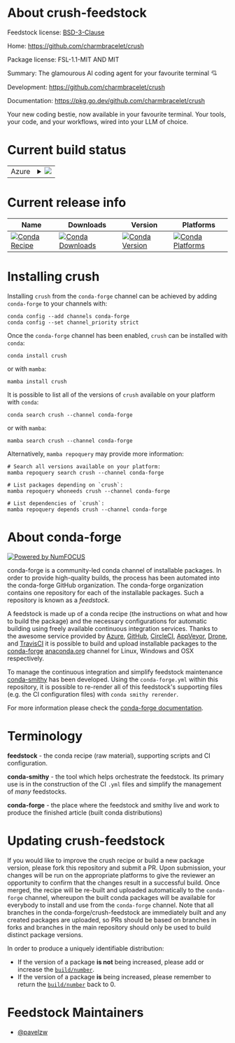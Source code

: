 About crush-feedstock
=====================

Feedstock license: [BSD-3-Clause](https://github.com/conda-forge/crush-feedstock/blob/main/LICENSE.txt)

Home: https://github.com/charmbracelet/crush

Package license: FSL-1.1-MIT AND MIT

Summary: The glamourous AI coding agent for your favourite terminal 💘

Development: https://github.com/charmbracelet/crush

Documentation: https://pkg.go.dev/github.com/charmbracelet/crush

Your new coding bestie, now available in your favourite terminal.
Your tools, your code, and your workflows, wired into your LLM of choice.

Current build status
====================


<table>
    
  <tr>
    <td>Azure</td>
    <td>
      <details>
        <summary>
          <a href="https://dev.azure.com/conda-forge/feedstock-builds/_build/latest?definitionId=26329&branchName=main">
            <img src="https://dev.azure.com/conda-forge/feedstock-builds/_apis/build/status/crush-feedstock?branchName=main">
          </a>
        </summary>
        <table>
          <thead><tr><th>Variant</th><th>Status</th></tr></thead>
          <tbody><tr>
              <td>linux_64</td>
              <td>
                <a href="https://dev.azure.com/conda-forge/feedstock-builds/_build/latest?definitionId=26329&branchName=main">
                  <img src="https://dev.azure.com/conda-forge/feedstock-builds/_apis/build/status/crush-feedstock?branchName=main&jobName=linux&configuration=linux%20linux_64_" alt="variant">
                </a>
              </td>
            </tr><tr>
              <td>osx_64</td>
              <td>
                <a href="https://dev.azure.com/conda-forge/feedstock-builds/_build/latest?definitionId=26329&branchName=main">
                  <img src="https://dev.azure.com/conda-forge/feedstock-builds/_apis/build/status/crush-feedstock?branchName=main&jobName=osx&configuration=osx%20osx_64_" alt="variant">
                </a>
              </td>
            </tr><tr>
              <td>win_64</td>
              <td>
                <a href="https://dev.azure.com/conda-forge/feedstock-builds/_build/latest?definitionId=26329&branchName=main">
                  <img src="https://dev.azure.com/conda-forge/feedstock-builds/_apis/build/status/crush-feedstock?branchName=main&jobName=win&configuration=win%20win_64_" alt="variant">
                </a>
              </td>
            </tr>
          </tbody>
        </table>
      </details>
    </td>
  </tr>
</table>

Current release info
====================

| Name | Downloads | Version | Platforms |
| --- | --- | --- | --- |
| [![Conda Recipe](https://img.shields.io/badge/recipe-crush-green.svg)](https://anaconda.org/conda-forge/crush) | [![Conda Downloads](https://img.shields.io/conda/dn/conda-forge/crush.svg)](https://anaconda.org/conda-forge/crush) | [![Conda Version](https://img.shields.io/conda/vn/conda-forge/crush.svg)](https://anaconda.org/conda-forge/crush) | [![Conda Platforms](https://img.shields.io/conda/pn/conda-forge/crush.svg)](https://anaconda.org/conda-forge/crush) |

Installing crush
================

Installing `crush` from the `conda-forge` channel can be achieved by adding `conda-forge` to your channels with:

```
conda config --add channels conda-forge
conda config --set channel_priority strict
```

Once the `conda-forge` channel has been enabled, `crush` can be installed with `conda`:

```
conda install crush
```

or with `mamba`:

```
mamba install crush
```

It is possible to list all of the versions of `crush` available on your platform with `conda`:

```
conda search crush --channel conda-forge
```

or with `mamba`:

```
mamba search crush --channel conda-forge
```

Alternatively, `mamba repoquery` may provide more information:

```
# Search all versions available on your platform:
mamba repoquery search crush --channel conda-forge

# List packages depending on `crush`:
mamba repoquery whoneeds crush --channel conda-forge

# List dependencies of `crush`:
mamba repoquery depends crush --channel conda-forge
```


About conda-forge
=================

[![Powered by
NumFOCUS](https://img.shields.io/badge/powered%20by-NumFOCUS-orange.svg?style=flat&colorA=E1523D&colorB=007D8A)](https://numfocus.org)

conda-forge is a community-led conda channel of installable packages.
In order to provide high-quality builds, the process has been automated into the
conda-forge GitHub organization. The conda-forge organization contains one repository
for each of the installable packages. Such a repository is known as a *feedstock*.

A feedstock is made up of a conda recipe (the instructions on what and how to build
the package) and the necessary configurations for automatic building using freely
available continuous integration services. Thanks to the awesome service provided by
[Azure](https://azure.microsoft.com/en-us/services/devops/), [GitHub](https://github.com/),
[CircleCI](https://circleci.com/), [AppVeyor](https://www.appveyor.com/),
[Drone](https://cloud.drone.io/welcome), and [TravisCI](https://travis-ci.com/)
it is possible to build and upload installable packages to the
[conda-forge](https://anaconda.org/conda-forge) [anaconda.org](https://anaconda.org/)
channel for Linux, Windows and OSX respectively.

To manage the continuous integration and simplify feedstock maintenance
[conda-smithy](https://github.com/conda-forge/conda-smithy) has been developed.
Using the ``conda-forge.yml`` within this repository, it is possible to re-render all of
this feedstock's supporting files (e.g. the CI configuration files) with ``conda smithy rerender``.

For more information please check the [conda-forge documentation](https://conda-forge.org/docs/).

Terminology
===========

**feedstock** - the conda recipe (raw material), supporting scripts and CI configuration.

**conda-smithy** - the tool which helps orchestrate the feedstock.
                   Its primary use is in the construction of the CI ``.yml`` files
                   and simplify the management of *many* feedstocks.

**conda-forge** - the place where the feedstock and smithy live and work to
                  produce the finished article (built conda distributions)


Updating crush-feedstock
========================

If you would like to improve the crush recipe or build a new
package version, please fork this repository and submit a PR. Upon submission,
your changes will be run on the appropriate platforms to give the reviewer an
opportunity to confirm that the changes result in a successful build. Once
merged, the recipe will be re-built and uploaded automatically to the
`conda-forge` channel, whereupon the built conda packages will be available for
everybody to install and use from the `conda-forge` channel.
Note that all branches in the conda-forge/crush-feedstock are
immediately built and any created packages are uploaded, so PRs should be based
on branches in forks and branches in the main repository should only be used to
build distinct package versions.

In order to produce a uniquely identifiable distribution:
 * If the version of a package **is not** being increased, please add or increase
   the [``build/number``](https://docs.conda.io/projects/conda-build/en/latest/resources/define-metadata.html#build-number-and-string).
 * If the version of a package **is** being increased, please remember to return
   the [``build/number``](https://docs.conda.io/projects/conda-build/en/latest/resources/define-metadata.html#build-number-and-string)
   back to 0.

Feedstock Maintainers
=====================

* [@pavelzw](https://github.com/pavelzw/)

